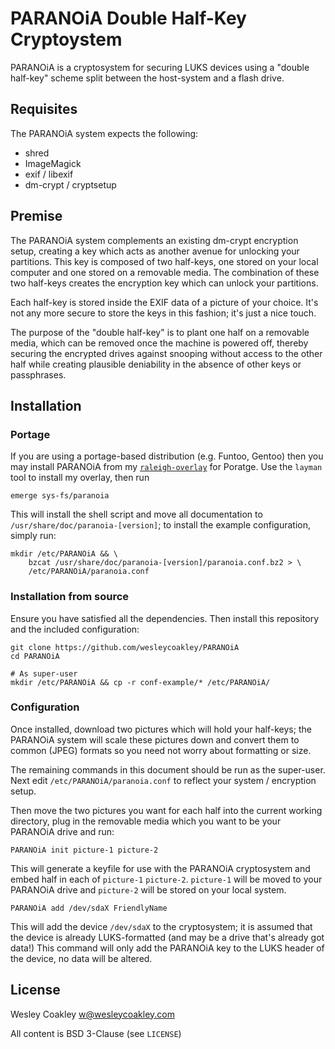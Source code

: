 PARANOiA Double Half-Key Cryptoystem
====================================

PARANOiA is a cryptosystem for securing LUKS devices using a "double half-key"
scheme split between the host-system and a flash drive.

Requisites
----------

The PARANOiA system expects the following:

* shred
* ImageMagick
* exif / libexif
* dm-crypt / cryptsetup

Premise
-------

The PARANOiA system complements an existing dm-crypt encryption setup,
creating a key which acts as another avenue for unlocking your partitions.
This key is composed of two half-keys, one stored on your local computer and
one stored on a removable media. The combination of these two half-keys
creates the encryption key which can unlock your partitions.

Each half-key is stored inside the EXIF data of a picture of your choice.
It's not any more secure to store the keys in this fashion; it's just a nice
touch.

The purpose of the "double half-key" is to plant one half on a removable media,
which can be removed once the machine is powered off, thereby securing the
encrypted drives against snooping without access to the other half while
creating plausible deniability in the absence of other keys or passphrases.

Installation
------------

### Portage

If you are using a portage-based distribution (e.g. Funtoo, Gentoo) then you may
install PARANOiA from my
[`raleigh-overlay`](https://github.com/wesleycoakley/raleigh-overlay) for
Poratge. Use the `layman` tool to install my overlay, then run

```
emerge sys-fs/paranoia
```

This will install the shell script and move all documentation to
`/usr/share/doc/paranoia-[version]`; to install the example configuration,
simply run:

```
mkdir /etc/PARANOiA && \
	bzcat /usr/share/doc/paranoia-[version]/paranoia.conf.bz2 > \
	/etc/PARANOiA/paranoia.conf
```

### Installation from source

Ensure you have satisfied all the dependencies. Then install this repository and
the included configuration:

```
git clone https://github.com/wesleycoakley/PARANOiA
cd PARANOiA

# As super-user
mkdir /etc/PARANOiA && cp -r conf-example/* /etc/PARANOiA/
```

### Configuration

Once installed, download two pictures which will hold your half-keys; the
PARANOiA system will scale these pictures down and convert them to common
(JPEG) formats so you need not worry about formatting or size.

The remaining commands in this document should be run as the super-user.
Next edit `/etc/PARANOiA/paranoia.conf` to reflect your system / encryption
setup.

Then move the two pictures you want for each half into the current working
directory, plug in the removable media which you want to be your PARANOiA
drive and run:

```
PARANOiA init picture-1 picture-2
```

This will generate a keyfile for use with the PARANOiA cryptosystem and embed
half in each of `picture-1` `picture-2`. `picture-1` will be moved to your
PARANOiA drive and `picture-2` will be stored on your local system.

```
PARANOiA add /dev/sdaX FriendlyName
```

This will add the device `/dev/sdaX` to the cryptosystem; it is assumed that the
device is already LUKS-formatted (and may be a drive that's already got data!)
This command will only add the PARANOiA key to the LUKS header of the device, no
data will be altered.

License
-------

Wesley Coakley <w@wesleycoakley.com>

All content is BSD 3-Clause (see `LICENSE`)
